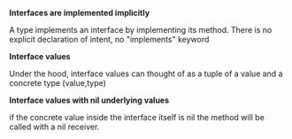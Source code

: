 
**Interfaces are implemented implicitly**

A type implements an interface by implementing its method. There  is no explicit declaration of intent, no "implements" keyword



**Interface values**

Under the hood, interface values can thought of as a tuple of a value and a concrete type
(value,type)

**Interface values with nil underlying values**

if the concrete value inside the interface itself is nil the method will be called with a nil receiver.